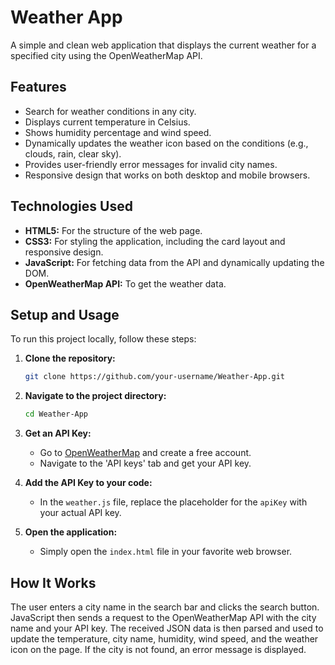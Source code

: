 # Weather App

A simple and clean web application that displays the current weather for a specified city using the OpenWeatherMap API.

## Features

-   Search for weather conditions in any city.
-   Displays current temperature in Celsius.
-   Shows humidity percentage and wind speed.
-   Dynamically updates the weather icon based on the conditions (e.g., clouds, rain, clear sky).
-   Provides user-friendly error messages for invalid city names.
-   Responsive design that works on both desktop and mobile browsers.

## Technologies Used

-   **HTML5:** For the structure of the web page.
-   **CSS3:** For styling the application, including the card layout and responsive design.
-   **JavaScript:** For fetching data from the API and dynamically updating the DOM.
-   **OpenWeatherMap API:** To get the weather data.

## Setup and Usage

To run this project locally, follow these steps:

1.  **Clone the repository:**
    ```bash
    git clone https://github.com/your-username/Weather-App.git
    ```

2.  **Navigate to the project directory:**
    ```bash
    cd Weather-App
    ```

3.  **Get an API Key:**
    -   Go to [OpenWeatherMap](https://openweathermap.org/api) and create a free account.
    -   Navigate to the 'API keys' tab and get your API key.

4.  **Add the API Key to your code:**
    -   In the `weather.js` file, replace the placeholder for the `apiKey` with your actual API key.

5.  **Open the application:**
    -   Simply open the `index.html` file in your favorite web browser.

## How It Works

The user enters a city name in the search bar and clicks the search button. JavaScript then sends a request to the OpenWeatherMap API with the city name and your API key. The received JSON data is then parsed and used to update the temperature, city name, humidity, wind speed, and the weather icon on the page. If the city is not found, an error message is displayed.

